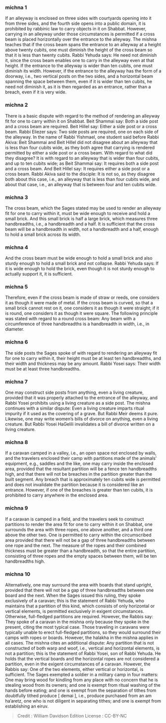 
### michna 1
If an alleyway is enclosed on three sides with courtyards opening into it from three sides, and the fourth side opens into a public domain, it is prohibited by rabbinic law to carry objects in it on Shabbat. However, carrying in an alleyway under those circumstances is permitted if a cross beam is placed horizontally over the entrance to the alleyway. The mishna teaches that if the cross beam spans the entrance to an alleyway at a height above twenty cubits, one must diminish the height of the cross beam so that it is less than twenty cubits. Rabbi Yehuda says: He need not diminish it, since the cross beam enables one to carry in the alleyway even at that height. If the entrance to the alleyway is wider than ten cubits, one must diminish its width. However, if the entrance to the alleyway has the form of a doorway, i.e., two vertical posts on the two sides, and a horizontal beam spanning the space between them, even if it is wider than ten cubits, he need not diminish it, as it is then regarded as an entrance, rather than a breach, even if it is very wide.

### michna 2
There is a basic dispute with regard to the method of rendering an alleyway fit for one to carry within it on Shabbat. Beit Shammai say: Both a side post and a cross beam are required. Beit Hillel say: Either a side post or a cross beam. Rabbi Eliezer says: Two side posts are required, one on each side of the alleyway. In the name of Rabbi Yishmael, one student said before Rabbi Akiva: Beit Shammai and Beit Hillel did not disagree about an alleyway that is less than four cubits wide, as they both agree that carrying is rendered permitted by either a side post or a cross beam. With regard to what did they disagree? It is with regard to an alleyway that is wider than four cubits, and up to ten cubits wide; as Beit Shammai say: It requires both a side post and a cross beam. And Beit Hillel say: It requires either a side post or a cross beam. Rabbi Akiva said to the disciple: It is not so, as they disagree both about this case, i.e., an alleyway that is less than four cubits wide, and about that case, i.e., an alleyway that is between four and ten cubits wide.

### michna 3
The cross beam, which the Sages stated may be used to render an alleyway fit for one to carry within it, must be wide enough to receive and hold a small brick. And this small brick is half a large brick, which measures three handbreadths, i.e., a handbreadth and a half. It is sufficient that the cross beam will be a handbreadth in width, not a handbreadth and a half, enough to hold a small brick across its width.

### michna 4
And the cross beam must be wide enough to hold a small brick and also sturdy enough to hold a small brick and not collapse. Rabbi Yehuda says: If it is wide enough to hold the brick, even though it is not sturdy enough to actually support it, it is sufficient.

### michna 5
Therefore, even if the cross beam is made of straw or reeds, one considers it as though it were made of metal. If the cross beam is curved, so that a small brick cannot rest on it, one considers it as though it were straight; if it is round, one considers it as though it were square. The following principle was stated with regard to a round cross beam: Any beam with a circumference of three handbreadths is a handbreadth in width, i.e., in diameter.

### michna 6
The side posts the Sages spoke of with regard to rendering an alleyway fit for one to carry within it, their height must be at least ten handbreadths, and their width and thickness may be any amount. Rabbi Yosei says: Their width must be at least three handbreadths.

### michna 7
One may construct side posts from anything, even a living creature, provided that it was properly attached to the entrance of the alleyway, and Rabbi Yosei prohibits using a living creature as a side post. The mishna continues with a similar dispute: Even a living creature imparts ritual impurity if it used as the covering of a grave. But Rabbi Meir deems it pure. Likewise, one may write women’s bills of divorce on anything, even a living creature. But Rabbi Yosei HaGelili invalidates a bill of divorce written on a living creature.

### michna 8
If a caravan camped in a valley, i.e., an open space not enclosed by walls, and the travelers enclosed their camp with partitions made of the animals’ equipment, e.g., saddles and the like, one may carry inside the enclosed area, provided that the resultant partition will be a fence ten handbreadths high, and that there will not be breaches in the partition greater than the built segment. Any breach that is approximately ten cubits wide is permitted and does not invalidate the partition because it is considered like an entrance. However, if one of the breaches is greater than ten cubits, it is prohibited to carry anywhere in the enclosed area.

### michna 9
If a caravan is camped in a field, and the travelers seek to construct partitions to render the area fit for one to carry within it on Shabbat, one surrounds the area with three ropes, one above another, and a third one above the other two. One is permitted to carry within the circumscribed area provided that there will not be a gap of three handbreadths between one rope and the next. The measure of the ropes and their combined thickness must be greater than a handbreadth, so that the entire partition, consisting of three ropes and the empty spaces between them, will be ten handbreadths high.

### michna 10
Alternatively, one may surround the area with boards that stand upright, provided that there will not be a gap of three handbreadths between one board and the next. When the Sages issued this ruling, they spoke exclusively of a caravan; this is the statement of Rabbi Yehuda, who maintains that a partition of this kind, which consists of only horizontal or vertical elements, is permitted exclusively in exigent circumstances. Otherwise, full-fledged partitions are required. However, the Rabbis say: They spoke of a caravan in the mishna only because they spoke in the present, citing the most typical case. Those traveling in caravans were typically unable to erect full-fledged partitions, so they would surround their camps with ropes or boards. However, the halakha in the mishna applies in all cases. The mishna cites an additional dispute: Any partition that is not constructed of both warp and woof, i.e., vertical and horizontal elements, is not a partition; this is the statement of Rabbi Yosei, son of Rabbi Yehuda. He holds that the vertical boards and the horizontal ropes are not considered a partition, even in the exigent circumstances of a caravan. However, the Rabbis say: One of the two elements, either vertical or horizontal, is sufficient. The Sages exempted a soldier in a military camp in four matters: One may bring wood for kindling from any place with no concern that he is stealing wood from its owners; and one is exempt from ritual washing of the hands before eating; and one is exempt from the separation of tithes from doubtfully tithed produce [ demai ], i.e., produce purchased from an am ha’aretz, one who is not diligent in separating tithes; and one is exempt from establishing an eiruv.

>Credit : William Davidson Edition
>License :  CC-BY-NC